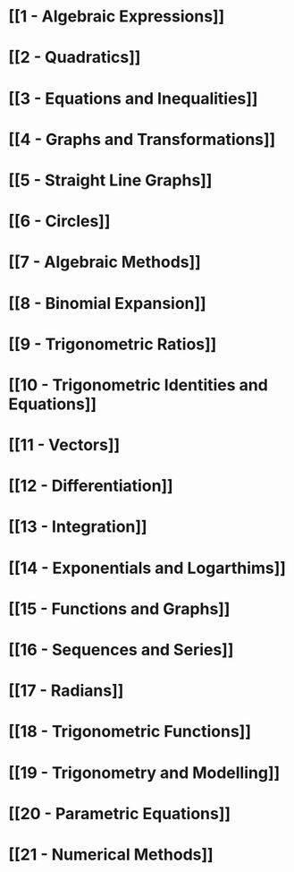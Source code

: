 # [[1 - Algebraic Expressions]]
# [[2 - Quadratics]]
# [[3 - Equations and Inequalities]]
# [[4 - Graphs and Transformations]]
# [[5 - Straight Line Graphs]]
# [[6 - Circles]]
# [[7 - Algebraic Methods]]
# [[8 - Binomial Expansion]]
# [[9 - Trigonometric Ratios]]
# [[10 - Trigonometric Identities and Equations]]
# [[11 - Vectors]]
# [[12 - Differentiation]]
# [[13 - Integration]]
# [[14 - Exponentials and Logarthims]]
# [[15 - Functions and Graphs]]
# [[16 - Sequences and Series]]
# [[17 - Radians]]
# [[18 - Trigonometric Functions]]
# [[19 - Trigonometry and Modelling]]
# [[20 - Parametric Equations]]
# [[21 - Numerical Methods]]

